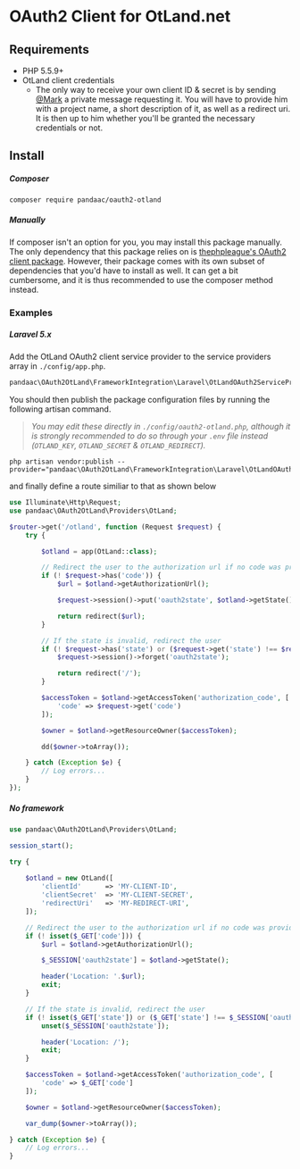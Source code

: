 # OAuth2 Client for OtLand.net

## Requirements
+ PHP 5.5.9+
+ OtLand client credentials
  - The only way to receive your own client ID & secret is by sending [@Mark](https://otland.net/members/mark.1/) a private message requesting it. You will have to provide him with a project name, a short description of it, as well as a redirect uri. It is then up to him whether you'll be granted the necessary credentials or not.

## Install
##### Composer
```
composer require pandaac/oauth2-otland
```

##### Manually
If composer isn't an option for you, you may install this package manually. The only dependency that this package relies on is [thephpleague's OAuth2 client package](https://github.com/thephpleague/oauth2-client). However, their package comes with its own subset of dependencies that you'd have to install as well. It can get a bit cumbersome, and it is thus recommended to use the composer method instead.

### Examples
##### Laravel 5.x
Add the OtLand OAuth2 client service provider to the service providers array in `./config/app.php`.
```php
pandaac\OAuth2OtLand\FrameworkIntegration\Laravel\OtLandOAuth2ServiceProvider::class
```
You should then publish the package configuration files by running the following artisan command.

> _You may edit these directly in `./config/oauth2-otland.php`, although it is strongly recommended to do so through your `.env` file instead (`OTLAND_KEY`, `OTLAND_SECRET` & `OTLAND_REDIRECT`)._

```
php artisan vendor:publish --provider="pandaac\OAuth2OtLand\FrameworkIntegration\Laravel\OtLandOAuth2ServiceProvider"
```
and finally define a route similiar to that as shown below
```php
use Illuminate\Http\Request;
use pandaac\OAuth2OtLand\Providers\OtLand;

$router->get('/otland', function (Request $request) {
    try {

        $otland = app(OtLand::class);

        // Redirect the user to the authorization url if no code was provided
        if (! $request->has('code')) {
            $url = $otland->getAuthorizationUrl();

            $request->session()->put('oauth2state', $otland->getState());

            return redirect($url);
        }

        // If the state is invalid, redirect the user
        if (! $request->has('state') or ($request->get('state') !== $request->session()->get('oauth2state'))) {
            $request->session()->forget('oauth2state');

            return redirect('/');
        }

        $accessToken = $otland->getAccessToken('authorization_code', [
            'code' => $request->get('code')
        ]);

        $owner = $otland->getResourceOwner($accessToken);

        dd($owner->toArray());

    } catch (Exception $e) {
        // Log errors...
    }
});
```

##### No framework

```php
use pandaac\OAuth2OtLand\Providers\OtLand;

session_start();

try {
    
    $otland = new OtLand([
        'clientId'      => 'MY-CLIENT-ID',
        'clientSecret'  => 'MY-CLIENT-SECRET',
        'redirectUri'   => 'MY-REDIRECT-URI',
    ]);

    // Redirect the user to the authorization url if no code was provided
    if (! isset($_GET['code'])) {
        $url = $otland->getAuthorizationUrl();

        $_SESSION['oauth2state'] = $otland->getState();

        header('Location: '.$url);
        exit;
    }

    // If the state is invalid, redirect the user
    if (! isset($_GET['state']) or ($_GET['state'] !== $_SESSION['oauth2state'])) {
        unset($_SESSION['oauth2state']);

        header('Location: /');
        exit;
    }

    $accessToken = $otland->getAccessToken('authorization_code', [
        'code' => $_GET['code']
    ]);

    $owner = $otland->getResourceOwner($accessToken);

    var_dump($owner->toArray());

} catch (Exception $e) {
    // Log errors...
}
```
